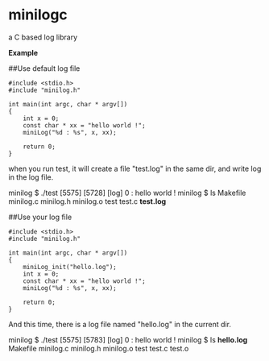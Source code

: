 # minilogc
a C based log library

**Example**

##Use default log file

    #include <stdio.h>
    #include "minilog.h"
    
    int main(int argc, char * argv[])
    {
        int x = 0;
        const char * xx = "hello world !";
        miniLog("%d : %s", x, xx);
    
        return 0;
    }
    
when you run test, it will create a file "test.log" in the same dir, and write log in the log file.

minilog $ ./test 
[5575] [5728] [log] 0 : hello world !
minilog $ ls
Makefile  minilog.c  minilog.h  minilog.o  test  test.c  **test.log**

##Use your log file

    #include <stdio.h>
    #include "minilog.h"
    
    int main(int argc, char * argv[])
    {
        miniLog_init("hello.log");
        int x = 0;
        const char * xx = "hello world !";
        miniLog("%d : %s", x, xx);
    
        return 0;
    }

And this time, there is a log file named "hello.log" in the current dir.

minilog $ ./test 
[5575] [5783] [log] 0 : hello world !
minilog $ ls
**hello.log**  Makefile  minilog.c  minilog.h  minilog.o  test  test.c  test.o
